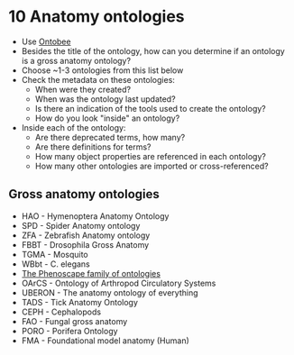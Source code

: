 # 10 Anatomy ontologies

* Use [Ontobee](http://www.ontobee.org/)
* Besides the title of the ontology, how can you determine if an ontology is a gross anatomy ontology?
* Choose ~1-3 ontologies from this list below
* Check the metadata on these ontologies:
  * When were they created?
  * When was the ontology last updated?
  * Is there an indication of the tools used to create the ontology?
  * How do you look "inside" an ontology?
* Inside each of the ontology:
  * Are there deprecated terms, how many?
  * Are there definitions for terms?
  * How many object properties are referenced in each ontology?
  * How many other ontologies are imported or cross-referenced?

## Gross anatomy ontologies

* HAO - Hymenoptera Anatomy Ontology
* SPD - Spider Anatomy ontology
* ZFA - Zebrafish Anatomy ontology
* FBBT - Drosophila Gross Anatomy
* TGMA - Mosquito
* WBbt - C. elegans
* [The Phenoscape family of ontologies](https://wiki.phenoscape.org/wiki/Ontologies)
* OArCS - Ontology of Arthropod Circulatory Systems
* UBERON - The anatomy ontology of everything
* TADS - Tick Anatomy Ontology
* CEPH - Cephalopods
* FAO - Fungal gross anatomy
* PORO -  Porifera Ontology
* FMA - Foundational model anatomy (Human)
